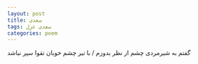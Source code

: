```yaml
---
layout: post
title: سعدی
tags: سعدی غزل
categories: poem
---
```


گفتم به شیرمردی چشم از نظر بدوزم / با تیر چشم خوبان تقوا سپر نباشد
